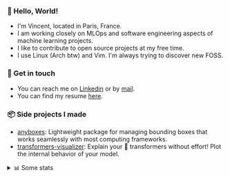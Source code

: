 ### 👋 Hello, World!

- I'm Vincent, located in Paris, France.
- I am working closely on MLOps and software engineering aspects of machine learning projects.
- I like to contribute to open source projects at my free time.
- I use Linux (Arch btw) and Vim. I'm always trying to discover new FOSS.

### 🔗 Get in touch

- You can reach me on [Linkedin](https://www.linkedin.com/in/vincent-duchauffour-3a9641155/) or by [mail](mailto:vincent.duchauffour@proton.me).
- You can find my resume [here](https://raw.githubusercontent.com/VDuchauffour/resume/main/resume.pdf).

### 📦 Side projects I made

- [anyboxes](https://github.com/VDuchauffour/anyboxes): Lightweight package for managing bounding boxes that works seamlessly with most computing frameworks.
- [transformers-visualizer](https://github.com/VDuchauffour/transformers-visualizer): Explain your 🤗 transformers without effort! Plot the internal behavior of your model. 

<details><summary>📊 Some stats</summary>  
  
<p align="center">
  <img alt="VDuchauffour's github stats" src="https://github-readme-stats.vercel.app/api?username=VDuchauffour&include_all_commits=true&show_icons=true&theme=react"/>
  <br />
  <img alt="VDuchauffour's streak stats" src="https://streak-stats.demolab.com?user=VDuchauffour&theme=react"/>
  <br />
  <img alt="VDuchauffour's language stats" src="https://github-readme-stats.vercel.app/api/top-langs/?username=VDuchauffour&count_private=true&include_all_commits=true&show_icons=true&layout=compact&theme=react"/>
  <!--   <br />
  <img alt="VDuchauffour's Wakatime stats" src="https://github-readme-stats.vercel.app/api/wakatime?username=VDuchauffour&theme=react"/> -->
</p>

#### 🧭 Wakatime stats
<!--START_SECTION:waka-->
![Code Time](http://img.shields.io/badge/Code%20Time-1%2C982%20hrs%2038%20mins-blue)

![Lines of code](https://img.shields.io/badge/From%20Hello%20World%20I%27ve%20Written-4.8%20million%20lines%20of%20code-blue)

**🐱 My GitHub Data** 

> 📦 981.7 kB Used in GitHub's Storage 
 > 
> 🏆 673 Contributions in the Year 2024
 > 
> 🚫 Not Opted to Hire
 > 
> 📜 9 Public Repositories 
 > 
> 🔑 2 Private Repositories 
 > 
**I'm an Early 🐤** 

```text
🌞 Morning                431 commits         ██░░░░░░░░░░░░░░░░░░░░░░░   08.35 % 
🌆 Daytime                2861 commits        ██████████████░░░░░░░░░░░   55.42 % 
🌃 Evening                1474 commits        ███████░░░░░░░░░░░░░░░░░░   28.55 % 
🌙 Night                  396 commits         ██░░░░░░░░░░░░░░░░░░░░░░░   07.67 % 
```
📅 **I'm Most Productive on Monday** 

```text
Monday                   1150 commits        ██████░░░░░░░░░░░░░░░░░░░   22.28 % 
Tuesday                  944 commits         █████░░░░░░░░░░░░░░░░░░░░   18.29 % 
Wednesday                851 commits         ████░░░░░░░░░░░░░░░░░░░░░   16.49 % 
Thursday                 995 commits         █████░░░░░░░░░░░░░░░░░░░░   19.28 % 
Friday                   822 commits         ████░░░░░░░░░░░░░░░░░░░░░   15.92 % 
Saturday                 105 commits         █░░░░░░░░░░░░░░░░░░░░░░░░   02.03 % 
Sunday                   295 commits         █░░░░░░░░░░░░░░░░░░░░░░░░   05.71 % 
```


📊 **This Week I Spent My Time On** 

```text
💬 Programming Languages: 
C++                      6 hrs 45 mins       ██████████████░░░░░░░░░░░   57.07 % 
Python                   3 hrs 23 mins       ███████░░░░░░░░░░░░░░░░░░   28.65 % 
YAML                     1 hr 7 mins         ██░░░░░░░░░░░░░░░░░░░░░░░   09.48 % 
JSON                     16 mins             █░░░░░░░░░░░░░░░░░░░░░░░░   02.36 % 
Docker                   13 mins             ░░░░░░░░░░░░░░░░░░░░░░░░░   01.89 % 
```


 Last Updated on 23/06/2024 00:43:32 UTC
<!--END_SECTION:waka-->
</details>
